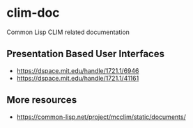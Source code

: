 # clim-doc

Common Lisp CLIM related documentation

## Presentation Based User Interfaces

* https://dspace.mit.edu/handle/1721.1/6946
* https://dspace.mit.edu/handle/1721.1/41161

## More resources

* https://common-lisp.net/project/mcclim/static/documents/
